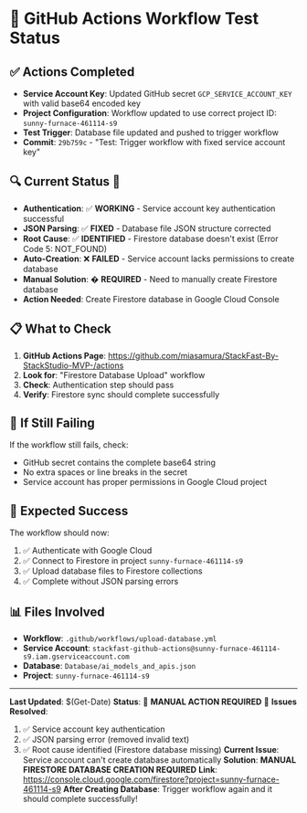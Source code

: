 # 🎯 GitHub Actions Workflow Test Status

## ✅ **Actions Completed**
- **Service Account Key**: Updated GitHub secret `GCP_SERVICE_ACCOUNT_KEY` with valid base64 encoded key
- **Project Configuration**: Workflow updated to use correct project ID: `sunny-furnace-461114-s9`
- **Test Trigger**: Database file updated and pushed to trigger workflow
- **Commit**: `29b759c` - "Test: Trigger workflow with fixed service account key"

## 🔍 **Current Status** 🔧
- **Authentication**: ✅ **WORKING** - Service account key authentication successful
- **JSON Parsing**: ✅ **FIXED** - Database file JSON structure corrected
- **Root Cause**: ✅ **IDENTIFIED** - Firestore database doesn't exist (Error Code 5: NOT_FOUND)
- **Auto-Creation**: ❌ **FAILED** - Service account lacks permissions to create database
- **Manual Solution**: � **REQUIRED** - Need to manually create Firestore database
- **Action Needed**: Create Firestore database in Google Cloud Console

## 📋 **What to Check**
1. **GitHub Actions Page**: https://github.com/miasamura/StackFast-By-StackStudio-MVP-/actions
2. **Look for**: "Firestore Database Upload" workflow
3. **Check**: Authentication step should pass
4. **Verify**: Firestore sync should complete successfully

## 🚨 **If Still Failing**
If the workflow still fails, check:
- GitHub secret contains the complete base64 string
- No extra spaces or line breaks in the secret
- Service account has proper permissions in Google Cloud project

## 🎉 **Expected Success**
The workflow should now:
1. ✅ Authenticate with Google Cloud
2. ✅ Connect to Firestore in project `sunny-furnace-461114-s9`
3. ✅ Upload database files to Firestore collections
4. ✅ Complete without JSON parsing errors

## 📊 **Files Involved**
- **Workflow**: `.github/workflows/upload-database.yml`
- **Service Account**: `stackfast-github-actions@sunny-furnace-461114-s9.iam.gserviceaccount.com`
- **Database**: `Database/ai_models_and_apis.json`
- **Project**: `sunny-furnace-461114-s9`

---
**Last Updated**: $(Get-Date)
**Status**: 🔧 **MANUAL ACTION REQUIRED** 🔧
**Issues Resolved**: 
1. ✅ Service account key authentication 
2. ✅ JSON parsing error (removed invalid text)
3. ✅ Root cause identified (Firestore database missing)
**Current Issue**: Service account can't create database automatically
**Solution**: **MANUAL FIRESTORE DATABASE CREATION REQUIRED**
**Link**: https://console.cloud.google.com/firestore?project=sunny-furnace-461114-s9
**After Creating Database**: Trigger workflow again and it should complete successfully!
